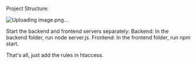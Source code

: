 Project Structure:

![Uploading image.png…]()


Start the backend and frontend servers separately:
    Backend: In the backend folder, run node server.js.
    Frontend: In the frontend folder, run npm start.

That's all, just add the rules in htaccess.
